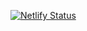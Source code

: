 [![Netlify Status](https://api.netlify.com/api/v1/badges/d9727c2a-e6c4-46ab-824b-ebb06918c44e/deploy-status)](https://app.netlify.com/sites/bespoke-selkie-9b810e/deploys)

